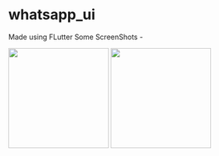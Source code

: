 # whatsapp_ui 
Made using FLutter 
Some ScreenShots - 

<img src='https://github.com/KingRaizel/whatsapp_ui_flutter/blob/77df51af7b6fec80f4eb70bca2c5ed2a2eab60b0/ss/chats.jpeg)https://github.com/KingRaizel/whatsapp_ui_flutter/blob/77df51af7b6fec80f4eb70bca2c5ed2a2eab60b0/ss/chats.jpeg' width = '200'>
<img src='https://github.com/KingRaizel/whatsapp_ui_flutter/blob/77df51af7b6fec80f4eb70bca2c5ed2a2eab60b0/ss/chats.jpeg)https://github.com/KingRaizel/whatsapp_ui_flutter/blob/77df51af7b6fec80f4eb70bca2c5ed2a2eab60b0/ss/status.jpeg' width = '200'>

